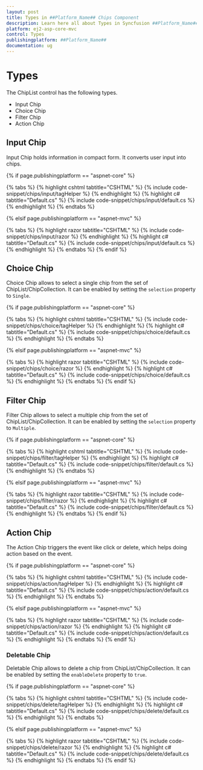 ```yaml
---
layout: post
title: Types in ##Platform_Name## Chips Component
description: Learn here all about Types in Syncfusion ##Platform_Name## Chips component of Syncfusion Essential JS 2 and more.
platform: ej2-asp-core-mvc
control: Types
publishingplatform: ##Platform_Name##
documentation: ug
---
```


# Types

The ChipList control has the following types.

* Input Chip
* Choice Chip
* Filter Chip
* Action Chip

## Input Chip

Input Chip holds information in compact form. It converts user input into chips.

{% if page.publishingplatform == "aspnet-core" %}

{% tabs %}
{% highlight cshtml tabtitle="CSHTML" %}
{% include code-snippet/chips/input/tagHelper %}
{% endhighlight %}
{% highlight c# tabtitle="Default.cs" %}
{% include code-snippet/chips/input/default.cs %}
{% endhighlight %}
{% endtabs %}

{% elsif page.publishingplatform == "aspnet-mvc" %}

{% tabs %}
{% highlight razor tabtitle="CSHTML" %}
{% include code-snippet/chips/input/razor %}
{% endhighlight %}
{% highlight c# tabtitle="Default.cs" %}
{% include code-snippet/chips/input/default.cs %}
{% endhighlight %}
{% endtabs %}
{% endif %}



## Choice Chip

Choice Chip allows to select a single chip from the set of ChipList/ChipCollection. It can be enabled by setting the `selection` property to `Single`.

{% if page.publishingplatform == "aspnet-core" %}

{% tabs %}
{% highlight cshtml tabtitle="CSHTML" %}
{% include code-snippet/chips/choice/tagHelper %}
{% endhighlight %}
{% highlight c# tabtitle="Default.cs" %}
{% include code-snippet/chips/choice/default.cs %}
{% endhighlight %}
{% endtabs %}

{% elsif page.publishingplatform == "aspnet-mvc" %}

{% tabs %}
{% highlight razor tabtitle="CSHTML" %}
{% include code-snippet/chips/choice/razor %}
{% endhighlight %}
{% highlight c# tabtitle="Default.cs" %}
{% include code-snippet/chips/choice/default.cs %}
{% endhighlight %}
{% endtabs %}
{% endif %}



## Filter Chip

Filter Chip allows to select a multiple chip from the set of ChipList/ChipCollection. It can be enabled by setting the `selection` property to `Multiple`.

{% if page.publishingplatform == "aspnet-core" %}

{% tabs %}
{% highlight cshtml tabtitle="CSHTML" %}
{% include code-snippet/chips/filter/tagHelper %}
{% endhighlight %}
{% highlight c# tabtitle="Default.cs" %}
{% include code-snippet/chips/filter/default.cs %}
{% endhighlight %}
{% endtabs %}

{% elsif page.publishingplatform == "aspnet-mvc" %}

{% tabs %}
{% highlight razor tabtitle="CSHTML" %}
{% include code-snippet/chips/filter/razor %}
{% endhighlight %}
{% highlight c# tabtitle="Default.cs" %}
{% include code-snippet/chips/filter/default.cs %}
{% endhighlight %}
{% endtabs %}
{% endif %}



## Action Chip

The Action Chip triggers the event like click or delete, which helps doing action based on the event.

{% if page.publishingplatform == "aspnet-core" %}

{% tabs %}
{% highlight cshtml tabtitle="CSHTML" %}
{% include code-snippet/chips/action/tagHelper %}
{% endhighlight %}
{% highlight c# tabtitle="Default.cs" %}
{% include code-snippet/chips/action/default.cs %}
{% endhighlight %}
{% endtabs %}

{% elsif page.publishingplatform == "aspnet-mvc" %}

{% tabs %}
{% highlight razor tabtitle="CSHTML" %}
{% include code-snippet/chips/action/razor %}
{% endhighlight %}
{% highlight c# tabtitle="Default.cs" %}
{% include code-snippet/chips/action/default.cs %}
{% endhighlight %}
{% endtabs %}
{% endif %}



### Deletable Chip

Deletable Chip allows to delete a chip from ChipList/ChipCollection. It can be enabled by setting the `enableDelete` property to `true`.

{% if page.publishingplatform == "aspnet-core" %}

{% tabs %}
{% highlight cshtml tabtitle="CSHTML" %}
{% include code-snippet/chips/delete/tagHelper %}
{% endhighlight %}
{% highlight c# tabtitle="Default.cs" %}
{% include code-snippet/chips/delete/default.cs %}
{% endhighlight %}
{% endtabs %}

{% elsif page.publishingplatform == "aspnet-mvc" %}

{% tabs %}
{% highlight razor tabtitle="CSHTML" %}
{% include code-snippet/chips/delete/razor %}
{% endhighlight %}
{% highlight c# tabtitle="Default.cs" %}
{% include code-snippet/chips/delete/default.cs %}
{% endhighlight %}
{% endtabs %}
{% endif %}

